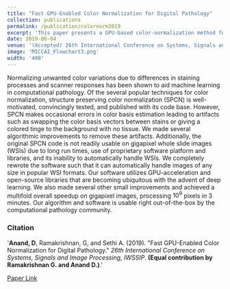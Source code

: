 ```yaml
---
title: "Fast GPU-Enabled Color Normalization for Digital Pathology"
collection: publications
permalink: /publication/colornorm2019
excerpt: 'This paper presents a GPU-based color-normalization method for whole-slide gigapixel images in digital pathology.'
date: 2019-06-04
venue: '(Accepted) 26th International Conference on Systems, Signals and Image Processing, IWSSIP 2019'
image: 'MICCAI_Flowchart3.png'
width: '400'
---
```

Normalizing unwanted color variations due to differences in staining processes and scanner responses has been shown to aid machine learning in computational pathology. Of the several popular techniques for color normalization, structure preserving color normalization (SPCN) is well-motivated, convincingly tested, and published with its code base. However, SPCN makes occasional errors in color basis estimation leading to artifacts such as swapping the color basis vectors between stains or giving a colored tinge to the background with no tissue. We made several algorithmic improvements to remove these artifacts. Additionally, the original SPCN code is not readily usable on gigapixel whole slide images (WSIs) due to long run times, use of proprietary software platform and libraries, and its inability to automatically handle WSIs. We completely rewrote the software such that it can automatically handle images of any size in popular WSI formats. Our software utilizes GPU-acceleration and open-source libraries that are becoming ubiquitous with the advent of deep learning. We also made several other small improvements and achieved a multifold overall speedup on gigapixel images, processing $10^9$ pixels in 3 minutes. Our algorithm and software is usable right out-of-the-box by the computational pathology community.

### Citation
'<b>Anand, D</b>, Ramakrishnan, G, and Sethi A. (2019). &quot;Fast GPU-Enabled Color Normalization for Digital Pathology.&quot; <i>26th International Conference on Systems, Signals and Image Processing, IWSSIP</i>. <b>(Equal contribution by Ramakrishnan G. and Anand D.)</b>.'

[Paper Link](https://arxiv.org/abs/1901.03088)
